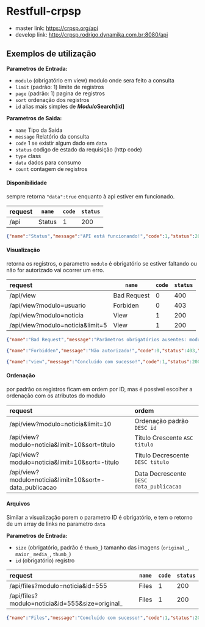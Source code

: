 Restfull-crpsp 
==================


 * master link: https://crpsp.org/api
 * develop link: http://crpsp.rodrigo.dynamika.com.br:8080/api

## Exemplos de utilização

**Parametros de Entrada:**
 * `modulo` (obrigatório em view) modulo onde sera feito a consulta
 * `limit` (padrão: 1) limite de registros
 * `page` (padrão: 1) pagina de registros
 * `sort` ordenação dos registros 
 * `id` alias mais simples de  ***Modulo*Search[id]**

**Parametros de Saida:**
 * `name` Tipo da Saida
 * `message` Relatório da consulta
 * `code` 1 se existir algum dado em `data`
 * `status` codigo de estado da requisição (http code)
 * `type` class
 * `data` dados para consumo
 * `count` contagem de registros

#### Disponibilidade
sempre retorna `"data":true` enquanto à api estiver em funcionado. 

request | `name` | `code` | `status` 
:------ | ------ | ------ | -------
/api | Status | 1 | 200 
```JSON
{"name":"Status","message":"API está funcionando!","code":1,"status":200,"type":"yii\\web\\Application","data":true}
```

#### Visualização
retorna os registros, o parametro `modulo` é obrigatório se estiver faltando ou não for autorizado vai ocorrer um erro.

request | `name` | `code` | `status` 
:------ | ------ | ------ | -------
/api/view | Bad Request | 0 | 400 
/api/view?modulo=usuario | Forbiden | 0 | 403 
/api/view?modulo=noticia | View | 1 | 200 
/api/view?modulo=noticia&limit=5 | View | 1 | 200 


```JSON
{"name":"Bad Request","message":"Parâmetros obrigatórios ausentes: modulo","code":0,"status":400,"type":"yii\\web\\BadRequestHttpException"}

{"name":"Forbidden","message":"Não autorizado!","code":0,"status":403,"type":"yii\\web\\HttpException"}

{"name":"view","message":"Concluído com sucesso!","code":1,"status":200,"type":"yii\\web\\Application","data":[{"id":2356,"titulo":"Aplicativo auxilia...","slug":"aplicativo-auxilia...","tipo":null,"resumo":"O CRP SP...","fonte":"","fonte_link":"","ativo":true,"destaque":true,"credito_foto":"","credito_noticia":"","data_publicacao":"21/07/2019","youtube":"","data_criacao":"26/07/2019 22:03:45","data_modificacao":"26/07/2019 22:03:45","id_noticia_relacionada_1":null,"id_noticia_relacionada_2":null,"id_noticia_relacionada_3":null,"id_mosaico_capa_site":null,"titulo_resumido":"Aplicativo auxilia....","old_tipo":null,"old_importado":false}],"count":1}
```

#### Ordenação
por padrão os registros ficam em ordem por ID, mas é possivel escolher a ordenação com os atributos do modulo

request | ordem |
:------ | :---- | 
/api/view?modulo=noticia&limit=10 | Ordenação padrão `DESC id` |
/api/view?modulo=noticia&limit=10&sort=titulo | Titulo Crescente `ASC titulo` | 
/api/view?modulo=noticia&limit=10&sort=-titulo | Titulo Decrescente `DESC titulo` | 
/api/view?modulo=noticia&limit=10&sort=-data_publicacao | Data Decrescente `DESC data_publicacao` | 


#### Arquivos
Similar a visualização porem o parametro ID é obrigatório, e tem o retorno de um array de links no parametro `data`

**Parametros de Entrada:**
 * `size` (obrigatório, padrão é `thumb_`) tamanho das imagens (`original_`, `maior_` `media_`, `thumb_`)
 * `id` (obrigatório) registro

request | `name` | `code` | `status` 
:------ | ------ | ------ | -------
/api/files?modulo=noticia&id=555 | Files | 1 | 200 
/api/files?modulo=noticia&id=555&size=original_ | Files | 1 | 200 

```JSON
{"name":"Files","message":"Concluído com sucesso!","code":1,"status":200,"type":"yii\\web\\Application","data":["/uploads/noticia/3230/thumb_X_psrRaUva2uDgjIuMAECgQp_fcf-GHj.JPG"],"count":1}
```
